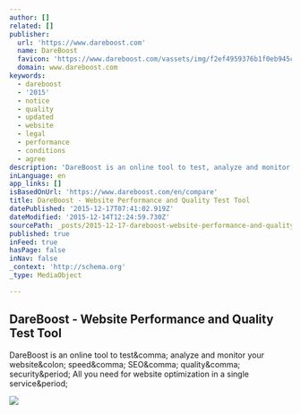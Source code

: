 ```yaml
---
author: []
related: []
publisher:
  url: 'https://www.dareboost.com'
  name: DareBoost
  favicon: 'https://www.dareboost.com/vassets/img/f2ef4959376b1f0eb945caac850bdd22-favicon.png'
  domain: www.dareboost.com
keywords:
  - dareboost
  - '2015'
  - notice
  - quality
  - updated
  - website
  - legal
  - performance
  - conditions
  - agree
description: 'DareBoost is an online tool to test, analyze and monitor your website: speed, SEO, quality, security. All you need for website optimization in a single service.'
inLanguage: en
app_links: []
isBasedOnUrl: 'https://www.dareboost.com/en/compare'
title: DareBoost - Website Performance and Quality Test Tool
datePublished: '2015-12-17T07:41:02.919Z'
dateModified: '2015-12-14T12:24:59.730Z'
sourcePath: _posts/2015-12-17-dareboost-website-performance-and-quality-test-tool.md
published: true
inFeed: true
hasPage: false
inNav: false
_context: 'http://schema.org'
_type: MediaObject

---
```

<article style=""><h1>DareBoost - Website Performance and Quality Test Tool</h1><p>DareBoost is an online tool to test&amp;comma; analyze and monitor your website&amp;colon; speed&amp;comma; SEO&amp;comma; quality&amp;comma; security&amp;period; All you need for website optimization in a single service&amp;period;</p><img src="https://www.dareboost.com/vassets/img/external/e42a1f953b9c829b1125b81f9a36597a-dareboost-presentation.png" /></article>